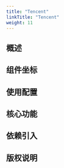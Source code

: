 ```yaml
---
title: "Tencent"
linkTitle: "Tencent"
weight: 11
---
```


## 概述



## 组件坐标

## 使用配置

## 核心功能

## 依赖引入

## 版权说明